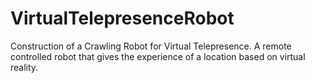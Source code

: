 # VirtualTelepresenceRobot
Construction of a Crawling Robot for Virtual Telepresence.
A remote controlled robot that gives the experience of a location based on virtual reality. 
